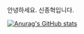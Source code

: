 안녕하세요. 신종혁입니다. 

[![Anurag's GitHub stats](https://github-readme-stats-git-masterrstaa-rickstaa.vercel.app/api?username=ShinJongHyuk)](https://github.com/anuraghazra/github-readme-stats)
